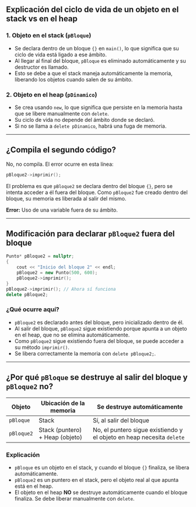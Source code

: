 ## Explicación del ciclo de vida de un objeto en el stack vs en el heap

### 1. Objeto en el stack (`pBloque`)
- Se declara dentro de un bloque `{}` en `main()`, lo que significa que su ciclo de vida está ligado a ese ámbito.
- Al llegar al final del bloque, `pBloque` es eliminado automáticamente y su destructor es llamado.
- Esto se debe a que el stack maneja automáticamente la memoria, liberando los objetos cuando salen de su ámbito.

### 2. Objeto en el heap (`pDinamico`)
- Se crea usando `new`, lo que significa que persiste en la memoria hasta que se libere manualmente con `delete`.
- Su ciclo de vida no depende del ámbito donde se declaró.
- Si no se llama a `delete pDinamico`, habrá una fuga de memoria.

---

## ¿Compila el segundo código?

No, no compila. El error ocurre en esta línea:

```cpp
pBloque2->imprimir();
```

El problema es que `pBloque2` se declara dentro del bloque `{}`, pero se intenta acceder a él fuera del bloque. Como `pBloque2` fue creado dentro del bloque, su memoria es liberada al salir del mismo.

**Error:** Uso de una variable fuera de su ámbito.

---

## Modificación para declarar `pBloque2` fuera del bloque

```cpp
Punto* pBloque2 = nullptr;
{
    cout << "Inicio del bloque 2" << endl;
    pBloque2 = new Punto(500, 600);
    pBloque2->imprimir();
}
pBloque2->imprimir(); // Ahora sí funciona
delete pBloque2;
```

### ¿Qué ocurre aquí?
- `pBloque2` es declarado antes del bloque, pero inicializado dentro de él.
- Al salir del bloque, `pBloque2` sigue existiendo porque apunta a un objeto en el heap, que no se elimina automáticamente.
- Como `pBloque2` sigue existiendo fuera del bloque, se puede acceder a su método `imprimir()`.
- Se libera correctamente la memoria con `delete pBloque2;`.

---

## ¿Por qué `pBloque` se destruye al salir del bloque y `pBloque2` no?

| Objeto       | Ubicación de la memoria | Se destruye automáticamente |
|-------------|-----------------------|---------------------------|
| `pBloque`   | Stack                  | Sí, al salir del bloque |
| `pBloque2`  | Stack (puntero) + Heap (objeto) | No, el puntero sigue existiendo y el objeto en heap necesita `delete` |

### Explicación
- `pBloque` es un objeto en el stack, y cuando el bloque `{}` finaliza, se libera automáticamente.
- `pBloque2` es un puntero en el stack, pero el objeto real al que apunta está en el heap.
- El objeto en el heap **NO** se destruye automáticamente cuando el bloque finaliza. Se debe liberar manualmente con `delete`.
